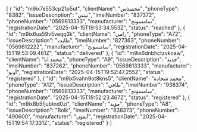 [
  {
    "id": "m9ix7e553cp21p5ut",
    "clientName": "محميذس",
    "phoneType": "8382",
    "issueDescription": "نينني",
    "imeiNumber": "837372",
    "phoneNumber": "0569813333",
    "manufacturer": "سامسونج",
    "registrationDate": "2025-04-15T19:53:34.553Z",
    "status": "reached"
  },
  {
    "id": "m9ix6us59v5veqq3k",
    "clientName": "رامي",
    "phoneType": "A72",
    "issueDescription": "طايت",
    "imeiNumber": "827363",
    "phoneNumber": "0569812222",
    "manufacturer": "سامسونج",
    "registrationDate": "2025-04-15T19:53:09.461Z",
    "status": "delivered"
  },
  {
    "id": "m9ix6dnbhctzvkoaw",
    "clientName": "محمد انا",
    "phoneType": "A9",
    "issueDescription": "جديد",
    "imeiNumber": "837262",
    "phoneNumber": "0569813333",
    "manufacturer": "أوبو",
    "registrationDate": "2025-04-15T19:52:47.255Z",
    "status": "registered"
  },
  {
    "id": "m9ix5vahn9ot8kns5",
    "clientName": "محمد شحادة",
    "phoneType": "A12",
    "issueDescription": "طافي",
    "imeiNumber": "938374",
    "phoneNumber": "0569813333",
    "manufacturer": "سامسونج",
    "registrationDate": "2025-04-15T19:52:23.467Z",
    "status": "registered"
  },
  {
    "id": "m9ix8b5fjubtnd0zi",
    "clientName": "مؤيد",
    "phoneType": "A8",
    "issueDescription": "Bolk",
    "imeiNumber": "838373",
    "phoneNumber": "490600",
    "manufacturer": "آيفون",
    "registrationDate": "2025-04-15T19:54:17.331Z",
    "status": "registered"
  }
]